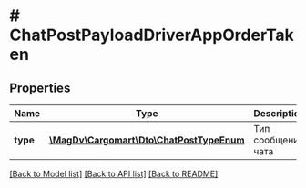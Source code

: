 # # ChatPostPayloadDriverAppOrderTaken

## Properties

Name | Type | Description | Notes
------------ | ------------- | ------------- | -------------
**type** | [**\MagDv\Cargomart\Dto\ChatPostTypeEnum**](ChatPostTypeEnum.md) | Тип сообщения чата |

[[Back to Model list]](../../README.md#models) [[Back to API list]](../../README.md#endpoints) [[Back to README]](../../README.md)
